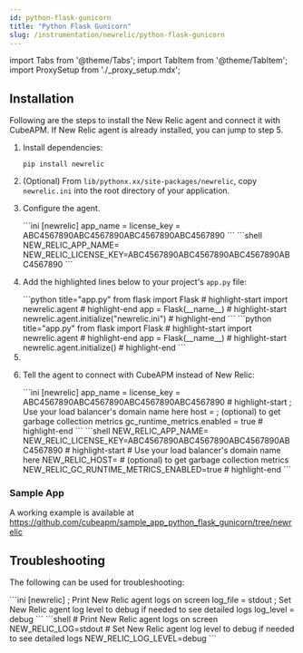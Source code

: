 ```yaml
---
id: python-flask-gunicorn
title: "Python Flask Gunicorn"
slug: /instrumentation/newrelic/python-flask-gunicorn
---
```


import Tabs from '@theme/Tabs';
import TabItem from '@theme/TabItem';
import ProxySetup from './\_proxy_setup.mdx';

## Installation

Following are the steps to install the New Relic agent and connect it with CubeAPM. If New Relic agent is already installed, you can jump to step 5.

1. Install dependencies:

   ```shell
   pip install newrelic
   ```

1. (Optional) From `lib/pythonx.xx/site-packages/newrelic`, copy `newrelic.ini` into the root directory of your application.

1. Configure the agent.

   <Tabs>
      <TabItem value="file" label="newrelic.ini">
         ```ini
         [newrelic]
         app_name = <app_name>
         license_key = ABC4567890ABC4567890ABC4567890ABC4567890
         ```
      </TabItem>
      <TabItem value="env" label="Environment Variables">
         ```shell
         NEW_RELIC_APP_NAME=<app_name>
         NEW_RELIC_LICENSE_KEY=ABC4567890ABC4567890ABC4567890ABC4567890
         ```
      </TabItem>
   </Tabs>

1. Add the highlighted lines below to your project's `app.py` file:

   <Tabs>
      <TabItem value="file" label="newrelic.ini">
         ```python title="app.py"
         from flask import Flask
         # highlight-start
         import newrelic.agent
         # highlight-end
         app = Flask(__name__)
         # highlight-start
         newrelic.agent.initialize("newrelic.ini")
         # highlight-end
         ```
      </TabItem>
      <TabItem value="env" label="Environment Variables">
         ```python title="app.py"
         from flask import Flask
         # highlight-start
         import newrelic.agent
         # highlight-end
         app = Flask(__name__)
         # highlight-start
         newrelic.agent.initialize()
         # highlight-end
         ```
      </TabItem>
   </Tabs>

1. <ProxySetup />

1. Tell the agent to connect with CubeAPM instead of New Relic:

   <Tabs>
      <TabItem value="file" label="newrelic.ini">
         ```ini
         [newrelic]
         app_name = <app_name>
         license_key = ABC4567890ABC4567890ABC4567890ABC4567890
         # highlight-start
         ; Use your load balancer's domain name here
         host = <cubeapm-newrelic.yourdomain.com>
         ; (optional) to get garbage collection metrics
         gc_runtime_metrics.enabled = true
         # highlight-end
         ```
      </TabItem>
      <TabItem value="env" label="Environment Variables">
         ```shell
         NEW_RELIC_APP_NAME=<app_name>
         NEW_RELIC_LICENSE_KEY=ABC4567890ABC4567890ABC4567890ABC4567890
         # highlight-start
         # Use your load balancer's domain name here
         NEW_RELIC_HOST=<cubeapm-newrelic.yourdomain.com>
         # (optional) to get garbage collection metrics
         NEW_RELIC_GC_RUNTIME_METRICS_ENABLED=true
         # highlight-end
         ```
      </TabItem>
   </Tabs>

### Sample App

A working example is available at https://github.com/cubeapm/sample_app_python_flask_gunicorn/tree/newrelic

## Troubleshooting

The following can be used for troubleshooting:

<Tabs>
   <TabItem value="file" label="newrelic.ini">
      ```ini
      [newrelic]
      ; Print New Relic agent logs on screen
      log_file = stdout
      ; Set New Relic agent log level to debug if needed to see detailed logs
      log_level = debug
      ```
   </TabItem>
   <TabItem value="env" label="Environment Variables">
      ```shell
      # Print New Relic agent logs on screen
      NEW_RELIC_LOG=stdout
      # Set New Relic agent log level to debug if needed to see detailed logs
      NEW_RELIC_LOG_LEVEL=debug
      ```
   </TabItem>
</Tabs>

